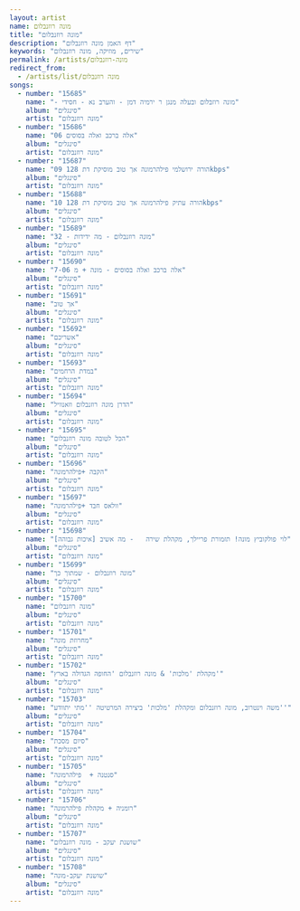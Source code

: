```yaml
---
layout: artist
name: מונה רוזנבלום
title: "מונה רוזנבלום"
description: "דף האמן מונה רוזנבלום"
keywords: "שירים, מוזיקה, מונה רוזנבלום"
permalink: /artists/מונה-רוזנבלום
redirect_from:
  - /artists/list/מונה רוזנבלום
songs:
  - number: "15685"
    name: "- מונה רוזבלום ובעלה מנגן ר ירמיה דמן - והערב נא - חסידי"
    album: "סינגלים"
    artist: "מונה רוזנבלום"
  - number: "15686"
    name: "06 אלה ברכב ואלה בסוסים"
    album: "סינגלים"
    artist: "מונה רוזנבלום"
  - number: "15687"
    name: "09 הורה ירושלמי פילהרמונה אך טוב מוסיקת דת 128kbps"
    album: "סינגלים"
    artist: "מונה רוזנבלום"
  - number: "15688"
    name: "10 הורה עתיק פילהרמונה אך טוב מוסיקת דת 128kbps"
    album: "סינגלים"
    artist: "מונה רוזנבלום"
  - number: "15689"
    name: "32 - מונה רוזנבלום - מה ידידות"
    album: "סינגלים"
    artist: "מונה רוזנבלום"
  - number: "15690"
    name: "7-06 אלה ברכב ואלה בסוסים - מונה + מ"
    album: "סינגלים"
    artist: "מונה רוזנבלום"
  - number: "15691"
    name: "אך טוב"
    album: "סינגלים"
    artist: "מונה רוזנבלום"
  - number: "15692"
    name: "אשריכם"
    album: "סינגלים"
    artist: "מונה רוזנבלום"
  - number: "15693"
    name: "במדת הרחמים"
    album: "סינגלים"
    artist: "מונה רוזנבלום"
  - number: "15694"
    name: "הדרן מונה רוזנבלום וזאנוויל"
    album: "סינגלים"
    artist: "מונה רוזנבלום"
  - number: "15695"
    name: "הכל לטובה מונה רוזנבלום"
    album: "סינגלים"
    artist: "מונה רוזנבלום"
  - number: "15696"
    name: "הקבה +פילהרמונה"
    album: "סינגלים"
    artist: "מונה רוזנבלום"
  - number: "15697"
    name: "וולאס חבד +פילהרמונה"
    album: "סינגלים"
    artist: "מונה רוזנבלום"
  - number: "15698"
    name: "לוי פולקוביץ מונה! תזמורת פריילך, מקהלת שירה   - מה אשיב [איכות גבוהה]"
    album: "סינגלים"
    artist: "מונה רוזנבלום"
  - number: "15699"
    name: "מונה רוזנבלום - שמתוך כך"
    album: "סינגלים"
    artist: "מונה רוזנבלום"
  - number: "15700"
    name: "מונה רוזנבלום"
    album: "סינגלים"
    artist: "מונה רוזנבלום"
  - number: "15701"
    name: "מחרוזת מונה"
    album: "סינגלים"
    artist: "מונה רוזנבלום"
  - number: "15702"
    name: "מקהלת 'מלכות' & מונה רוזנבלום 'החופה הגדולה בארץ'"
    album: "סינגלים"
    artist: "מונה רוזנבלום"
  - number: "15703"
    name: "משה וינטרוב, מונה רוזנבלום ומקהלת 'מלכות' ביצירה המרטיטה ''מתי יתוודע''"
    album: "סינגלים"
    artist: "מונה רוזנבלום"
  - number: "15704"
    name: "סיום מסכת"
    album: "סינגלים"
    artist: "מונה רוזנבלום"
  - number: "15705"
    name: "סנטנה +  פילהרמונה"
    album: "סינגלים"
    artist: "מונה רוזנבלום"
  - number: "15706"
    name: "רומניה + מקהלת פילהרמונה"
    album: "סינגלים"
    artist: "מונה רוזנבלום"
  - number: "15707"
    name: "שושנת יעקב - מונה רוזנבלום"
    album: "סינגלים"
    artist: "מונה רוזנבלום"
  - number: "15708"
    name: "שושנת יעקב-מונה"
    album: "סינגלים"
    artist: "מונה רוזנבלום"
---
```

